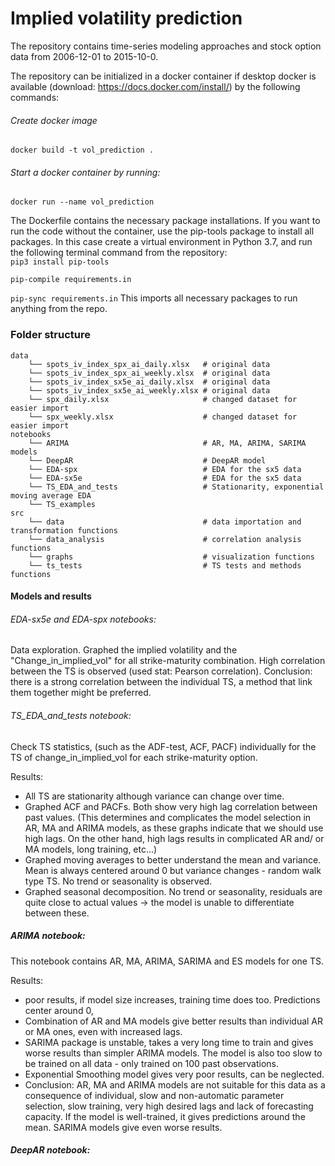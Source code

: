 # Implied volatility prediction 

The repository contains time-series modeling approaches and stock option data from 2006-12-01 to 2015-10-0. 

The repository can be initialized in a docker container if desktop docker is available (download: https://docs.docker.com/install/) by the following commands: 

###### Create docker image 
``docker build -t vol_prediction .``

###### Start a docker container by running: 

``docker run --name vol_prediction ``

The Dockerfile contains the necessary package installations. If you want to run the code without the container, use the pip-tools package to install all packages. In this case create a virtual environment in Python 3.7, and run the following terminal command from the repository:  
``pip3 install pip-tools``

``pip-compile requirements.in``

``pip-sync requirements.in``
This imports all necessary packages to run anything from the repo. 

### Folder structure 

````
data
    └── spots_iv_index_spx_ai_daily.xlsx   # original data
    └── spots_iv_index_spx_ai_weekly.xlsx  # original data
    └── spots_iv_index_sx5e_ai_daily.xlsx  # original data
    └── spots_iv_index_sx5e_ai_weekly.xlsx # original data
    └── spx_daily.xlsx                     # changed dataset for easier import 
    └── spx_weekly.xlsx                    # changed dataset for easier import 
notebooks 
    └── ARIMA                              # AR, MA, ARIMA, SARIMA models
    └── DeepAR                             # DeepAR model 
    └── EDA-spx                            # EDA for the sx5 data 
    └── EDA-sx5e                           # EDA for the sx5 data
    └── TS_EDA_and_tests                   # Stationarity, exponential moving average EDA 
    └── TS_examples
src 
    └── data                               # data importation and transformation functions 
    └── data_analysis                      # correlation analysis functions
    └── graphs                             # visualization functions 
    └── ts_tests                           # TS tests and methods functions 
````

#### Models and results
 
###### EDA-sx5e and EDA-spx notebooks: 
Data exploration. Graphed the implied volatility and the "Change_in_implied_vol" for all strike-maturity combination. 
High correlation between the TS is observed (used stat: Pearson correlation). 
Conclusion: there is a strong correlation between the individual TS, a method that link them together might be preferred. 

###### TS_EDA_and_tests notebook: 
Check TS statistics, (such as the ADF-test, ACF, PACF) individually for the TS of change_in_implied_vol for each 
strike-maturity option. 

Results: 
- All TS are stationarity although variance can change over time.  
- Graphed ACF and PACFs. Both show very high lag correlation between past values. 
(This determines and complicates the model selection in AR, MA and ARIMA models, as these graphs indicate that we should 
use high lags. 
On the other hand, high lags results in complicated AR and/ or MA models, long training, etc...)
- Graphed moving averages to better understand the mean and variance. Mean is always centered around 0 but variance 
changes - random walk type TS. No trend or seasonality is observed. 
- Graphed seasonal decomposition. No trend or seasonality, residuals are quite close to actual values -> 
the model is unable to differentiate between these. 


##### ARIMA notebook: 
This notebook contains AR, MA, ARIMA, SARIMA and ES models for one TS. 

Results: 
- poor results, if model size increases, training time does too. Predictions center around 0, 
- Combination of AR and MA models give better results than individual AR or MA ones, even with increased lags. 
- SARIMA package is unstable, takes a very long time to train and gives worse results than simpler ARIMA models. 
The model is also too slow to be trained on all data - only trained on 100 past observations. 
- Exponential Smoothing model gives very poor results, can be neglected. 
- Conclusion: AR, MA and ARIMA models are not suitable for this data as a consequence of individual, slow and 
non-automatic parameter selection, slow training, very high desired lags and lack of forecasting capacity. If the 
model is well-trained, it gives predictions around the mean. SARIMA models give even worse results. 

##### DeepAR notebook: 
